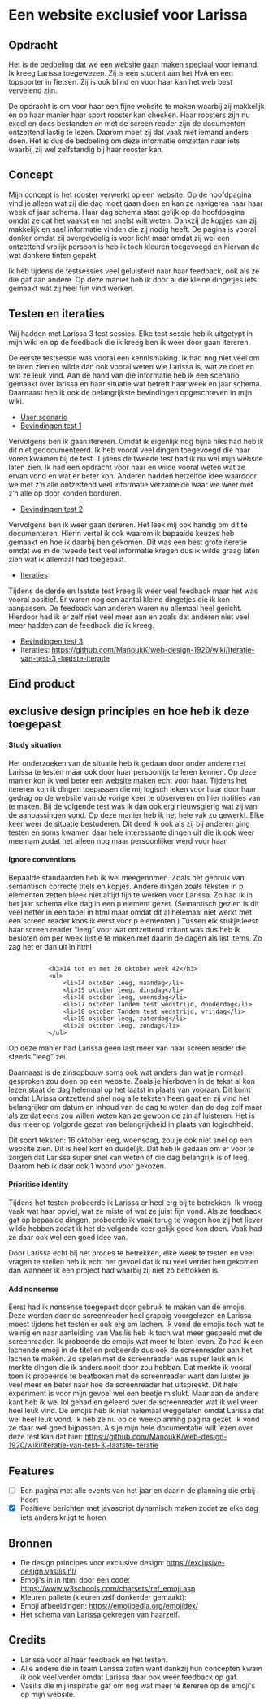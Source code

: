 # Een website exclusief voor Larissa

## Opdracht
Het is de bedoeling dat we een website gaan maken speciaal voor iemand. Ik kreeg Larissa toegewezen. Zij is een student aan het HvA en een topsporter in fietsen. Zij is ook blind en voor haar kan het web best vervelend zijn. 

De opdracht is om voor haar een fijne website te maken waarbij zij makkelijk en op haar manier haar sport rooster kan checken. Haar roosters zijn nu excel en docs bestanden en met de screen reader zijn de documenten ontzettend lastig te lezen. Daarom moet zij dat vaak met iemand anders doen. Het is dus de bedoeling om deze informatie omzetten naar iets waarbij zij wel zelfstandig bij haar rooster kan. 

## Concept
Mijn concept is het rooster verwerkt op een website. Op de hoofdpagina vind je alleen wat zij die dag moet gaan doen en kan ze navigeren naar haar week of jaar schema. Haar dag schema staat gelijk op de hoofdpagina omdat ze dat het vaakst en het snelst wilt weten. Dankzij de kopjes kan zij makkelijk en snel informatie vinden die zij nodig heeft. De pagina is vooral donker omdat zij overgevoelig is voor licht maar omdat zij wel een ontzettend vrolijk persoon is heb ik toch kleuren toegevoegd en hiervan de wat donkere tinten gepakt. 

Ik heb tijdens de testsessies veel geluisterd naar haar feedback, ook als ze die gaf aan andere. Op deze manier heb ik door al die kleine dingetjes iets gemaakt wat zij heel fijn vind werken. 

## Testen en iteraties
Wij hadden met Larissa 3 test sessies. Elke test sessie heb ik uitgetypt in mijn wiki en op de feedback die ik kreeg ben ik weer door gaan itereren. 

De eerste testsessie was vooral een kennismaking. Ik had nog niet veel om te laten zien en wilde dan ook vooral weten wie Larissa is, wat ze doet en wat ze leuk vind. Aan de hand van die informatie heb ik een scenario gemaakt over larissa en haar situatie wat betreft haar week en jaar schema. Daarnaast heb ik ook de belangrijkste bevindingen opgeschreven in mijn wiki.  
- [User scenario](https://github.com/ManoukK/web-design-1920/wiki/User-Scenario-van-Larissa)
- [Bevindingen test 1](https://github.com/ManoukK/web-design-1920/wiki/User-test-week-1)

Vervolgens ben ik gaan itereren. Omdat ik eigenlijk nog bijna niks had heb ik dit niet gedocumenteerd. Ik heb vooral veel dingen toegevoegd die naar voren kwamen bij de test. Tijdens de tweede test had ik nu wel mijn website laten zien. Ik had een opdracht voor haar en wilde vooral weten wat ze ervan vond en wat er beter kon. Anderen hadden hetzelfde idee waardoor we met z’n alle ontzettend veel informatie verzamelde waar we weer met z’n alle op door konden borduren. 
- [Bevindingen test 2](https://github.com/ManoukK/web-design-1920/wiki/User-test-week-2)

Vervolgens ben ik weer gaan itereren. Het leek mij ook handig om dit te documenteren. Hierin vertel ik ook waarom ik bepaalde keuzes heb gemaakt en hoe ik daarbij ben gekomen. Dit was een best grote iteretie omdat we in de tweede test veel informatie kregen dus ik wilde graag laten zien wat ik allemaal had toegepast. 
- [Iteraties](https://github.com/ManoukK/web-design-1920/wiki/Iteratie-van-test-2-naar-test-3)

Tijdens de derde en laatste test kreeg ik weer veel feedback maar het was vooral positief. Er waren nog een aantal kleine dingetjes die ik kon aanpassen. De feedback van anderen waren nu allemaal heel gericht. Hierdoor had ik er zelf niet veel meer aan en zoals dat anderen niet veel meer hadden aan de feedback die ik kreeg. 
- [Bevindingen test 3](https://github.com/ManoukK/web-design-1920/wiki/User-test-week-3)
- Iteraties: https://github.com/ManoukK/web-design-1920/wiki/Iteratie-van-test-3,-laatste-iteratie

## Eind product

## exclusive design principles en hoe heb ik deze toegepast
#### Study situation
Het onderzoeken van de situatie heb ik gedaan door onder andere met Larissa te testen maar ook door haar persoonlijk te leren kennen. Op deze manier kon ik veel beter een website maken echt voor haar. Tijdens het itereren kon ik dingen toepassen die mij logisch leken voor haar door haar gedrag op de website van de vorige keer te observeren en hier notities van te maken. Bij de volgende test was ik dan ook erg nieuwsgierig wat zij van de aanpassingen vond. Op deze manier heb ik het hele vak zo gewerkt. Elke keer weer de situatie bestuderen. Dit deed ik ook als zij bij anderen ging testen en soms kwamen daar hele interessante dingen uit die ik ook weer mee nam zodat het alleen nog maar persoonlijker werd voor haar. 

#### Ignore conventions
Bepaalde standaarden heb ik wel meegenomen. Zoals het gebruik van semantisch correcte titels en kopjes. Andere dingen zoals teksten in p elementen zetten bleek niet altijd fijn te werken voor Larissa. Zo had ik in het jaar schema elke dag in een p element gezet. (Semantisch gezien is dit veel netter in een tabel in html maar omdat dit al helemaal niet werkt met een screen reader koos ik eerst voor p elementen.) Tussen elk stukje leest haar screen reader “leeg” voor wat ontzettend irritant was dus heb ik besloten om per week lijstje te maken met daarin de dagen als list items. Zo zag het er dan uit in html 
```
 
           <h3>14 tot en met 20 oktober week 42</h3>
           <ul>
               <li>14 oktober leeg, maandag</li>
               <li>15 oktober leeg, dinsdag</li>
               <li>16 oktober leeg, woensdag</li>
               <li>17 oktober Tandem test wedstrijd, donderdag</li>
               <li>18 oktober Tandem test wedstrijd, vrijdag</li>
               <li>19 oktober leeg, zaterdag</li>
               <li>20 oktober leeg, zondag</li>
           </ul>
```

Op deze manier had Larissa geen last meer van haar screen reader die steeds “leeg” zei. 

Daarnaast is de zinsopbouw soms ook wat anders dan wat je normaal gesproken zou doen op een website. Zoals je hierboven in de tekst al kon lezen staat de dag helemaal op het laatst in plaats van vooraan. Dit komt omdat LArissa ontzettend snel nog alle teksten heen gaat en zij vind het belangrijker om datum en inhoud van de dag te weten dan de dag zelf maar als ze dat eens zou willen weten kan ze gewoon de zin af luisteren. Het is dus meer op volgorde gezet van belangrijkheid in plaats van logischheid.  

Dit soort teksten: 16 oktober leeg, woensdag, zou je ook niet snel op een website zien. Dit is heel kort en duidelijk. Dat heb ik gedaan om er voor te zorgen dat Larissa super snel kan weten of die dag belangrijk is of leeg. Daarom heb ik daar ook 1 woord voor gekozen.

#### Prioritise identity 
Tijdens het testen probeerde ik Larissa er heel erg bij te betrekken. Ik vroeg vaak wat haar opviel, wat ze miste of wat ze juist fijn vond. Als ze feedback gaf op bepaalde dingen, probeerde ik vaak terug te vragen hoe zij het liever wilde hebben zodat ik het de volgende keer gelijk goed kon doen. Vaak had ze daar ook wel een goed idee van. 

Door Larissa echt bij het proces te betrekken, elke week te testen en veel vragen te stellen heb ik echt het gevoel dat ik nu veel verder ben gekomen dan wanneer ik een project had waarbij zij niet zo betrokken is. 

#### Add nonsense 
Eerst had ik nonsense toegepast door gebruik te maken van de emojis. Deze werden door de screenreader heel grappig voorgelezen en Larissa moest tijdens het testen er ook erg om lachen. Ik vond de emojis toch wat te weinig en naar aanleiding van Vasilis heb ik toch wat meer gespeeld met de screenreader. Ik probeerde de emojis wat meer te laten leven. Zo had ik een lachende emoji in de titel en probeerde dus ook de screenreader aan het lachen te maken. Zo spelen met de screenreader was super leuk en ik merkte dingen die ik anders nooit door zou hebben. Dat merkte ik vooral toen ik probeerde te beatboxen met de screenreader want dan luister je veel meer en beter naar hoe de screenreader het uitspreekt. Dit hele experiment is voor mijn gevoel wel een beetje mislukt. Maar aan de andere kant heb ik wel lol gehad en geleerd over de screenreader wat ik wel weer heel leuk vind. De emojis heb ik niet helemaal weggelaten omdat Larissa dat wel heel leuk vond. Ik heb ze nu op de weekplanning pagina gezet. Ik vond ze daar wel goed bijpassen. Als je mijn hele documentatie wilt lezen over deze test kan dat hier: https://github.com/ManoukK/web-design-1920/wiki/Iteratie-van-test-3,-laatste-iteratie

## Features
- [ ] Een pagina met alle events van het jaar en daarin de planning die erbij hoort
- [x] Positieve berichten met javascript dynamisch maken zodat ze elke dag iets anders krijgt te horen

## Bronnen
- De design principes voor exclusive design: https://exclusive-design.vasilis.nl/
- Emoji's in in html door een code: https://www.w3schools.com/charsets/ref_emoji.asp
- Kleuren pallete (kleuren zelf donkerder gemaakt):
- Emoji afbeeldingen: https://emojipedia.org/emojidex/
- Het schema van Larissa gekregen van haarzelf. 

## Credits
- Larissa voor al haar feedback en het testen.
- Alle andere die in team Larissa zaten want dankzij hun concepten kwam ik ook veel verder omdat Larissa daar ook weer feedback op gaf. 
- Vasilis die mij inspiratie gaf om nog wat meer te itereren op de emoji's op mijn website. 
